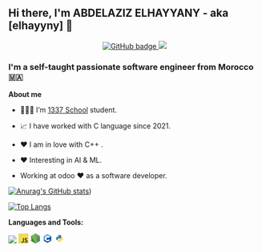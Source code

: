 ## Hi there, I'm ABDELAZIZ ELHAYYANY - aka [elhayyny] 👋 

<p align="center">
  <a href="https://github.com/elhayyany">
    <img src="https://img.shields.io/github/followers/Abdeljalil-Bouchfar?label=Followers&logo=GitHub&style=for-the-badge" alt="GitHub badge" />
  </a>
  <a href="https://www.linkedin.com/in/abdelaziz-el-hayyany-b1b8ba1b2">
    <img src="https://img.shields.io/website?label=Linkedin&style=for-the-badge&url=https%3A%2F%2Fcodestackr.com" />
  </a>
</p>


### I'm a self-taught passionate software engineer from Morocco 🇲🇦

**About me**

- 👨🏽‍💻 I’m [1337 School](https://www.1337.ma/en/) student.

- 📈 I have worked with C language since 2021.

- ❤️ I am in love with C++ .

- ❤️ Interesting in AI & ML.
- Working at odoo ❤️ as a software developer.

[![Anurag's GitHub stats](https://github-readme-stats.vercel.app/api?username=elhayyany&count_private=true&show_icons=true&theme=radical)](https://github.com/elhayyany/github-readme-stats))

[![Top Langs](https://github-readme-stats.vercel.app/api/top-langs/?username=elhayyany&layout=compact&theme=radical)](https://github.com/elhayyany)

<!-- [![42 Profile Card](https://1337-readme.vercel.app/api/profile?cursus=42&dark=true&email=hide&login=elhayyany)](https://github.com/elhayyany/1337-readme) -->


**Languages and Tools:**  

<code><img height="20" src="https://upload.wikimedia.org/wikipedia/commons/1/18/ISO_C%2B%2B_Logo.svg"></code>
<code><img height="20" src="https://raw.githubusercontent.com/github/explore/80688e429a7d4ef2fca1e82350fe8e3517d3494d/topics/javascript/javascript.png"></code>
<code><img height="20" src="https://raw.githubusercontent.com/github/explore/80688e429a7d4ef2fca1e82350fe8e3517d3494d/topics/nodejs/nodejs.png"></code>
<code><img height="20" src="https://raw.githubusercontent.com/github/explore/5c058a388828bb5fde0bcafd4bc867b5bb3f26f3/topics/c/c.png"></code>
<code><img height="20" src="https://raw.githubusercontent.com/github/explore/5c058a388828bb5fde0bcafd4bc867b5bb3f26f3/topics/python/python.png"></code>
